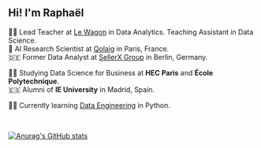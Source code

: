 

## Hi! I'm Raphaël

👨‍🏫 Lead Teacher at [Le Wagon](https://www.lewagon.com/data-analytics-course) in Data Analytics. Teaching Assistant in Data Science. <br/>
🧠 AI Research Scientist at [Qolaig](https://qolaig.com/) in Paris, France.<br/>
🇩🇪 Former Data Analyst at [SellerX Group](https://sellerx.com/) in Berlin, Germany.<br/>

🧑‍🎓 Studying Data Science for Business at **HEC Paris** and **École Polytechnique**.<br/>
🇪🇸 Alumni of **IE University** in Madrid, Spain.<br/>


🧑‍💻 Currently learning [Data Engineering](https://app.datacamp.com/learn/career-tracks/data-engineer-in-python) in Python. <br/>

<br/>

[![Anurag's GitHub stats](https://github-readme-stats.vercel.app/api?username=raphaelamzallag)](https://github.com/anuraghazra/github-readme-stats)


<br/>
